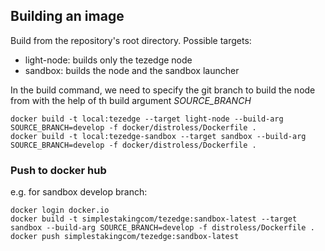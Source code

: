 ## Building an image

Build from the repository's root directory.
Possible targets: 
- light-node: builds only the tezedge node
- sandbox: builds the node and the sandbox launcher

In the build command, we need to specify the git branch to build the node from with the help of th build argument *SOURCE_BRANCH*

```
docker build -t local:tezedge --target light-node --build-arg SOURCE_BRANCH=develop -f docker/distroless/Dockerfile .
docker build -t local:tezedge-sandbox --target sandbox --build-arg SOURCE_BRANCH=develop -f docker/distroless/Dockerfile .
```

### Push to docker hub
e.g. for sandbox develop branch:
```
docker login docker.io
docker build -t simplestakingcom/tezedge:sandbox-latest --target sandbox --build-arg SOURCE_BRANCH=develop -f distroless/Dockerfile .
docker push simplestakingcom/tezedge:sandbox-latest
```